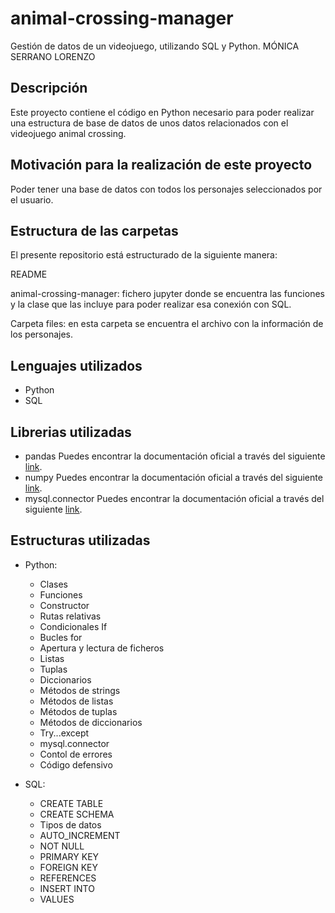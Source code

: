# animal-crossing-manager
Gestión de datos de un videojuego, utilizando SQL y Python.
MÓNICA SERRANO LORENZO

## Descripción
Este proyecto contiene el código en Python necesario para poder realizar una estructura de base de datos de unos datos relacionados con el videojuego animal crossing.

## Motivación para la realización de este proyecto

Poder tener una base de datos con todos los personajes seleccionados por el usuario.

## Estructura de las carpetas
El presente repositorio está estructurado de la siguiente manera:

README

animal-crossing-manager: fichero jupyter donde se encuentra las funciones y la clase que las incluye para poder realizar esa conexión con SQL.

Carpeta files: en esta carpeta se encuentra el archivo con la información de los personajes.

## Lenguajes utilizados
 * Python
 * SQL

## Librerias utilizadas

 * pandas Puedes encontrar la documentación oficial a través del siguiente [link](https://pandas.pydata.org/docs/user_guide/index.html).
  * numpy Puedes encontrar la documentación oficial a través del siguiente [link](https://numpy.org/doc/stable/user/index.html#user).
 * mysql.connector Puedes encontrar la documentación oficial a través del siguiente [link](https://dev.mysql.com/doc/connector-python/en/connector-python-versions.html).

## Estructuras utilizadas

* Python:

    * Clases
    * Funciones
    * Constructor
    * Rutas relativas
    * Condicionales If
    * Bucles for
    * Apertura y lectura de ficheros
    * Listas
    * Tuplas
    * Diccionarios
    * Métodos de strings
    * Métodos de listas
    * Métodos de tuplas
    * Métodos de diccionarios
    * Try...except
    * mysql.connector
    * Contol de errores
    * Código defensivo

* SQL:

    * CREATE TABLE
    * CREATE SCHEMA
    * Tipos de datos
    * AUTO_INCREMENT
    * NOT NULL
    * PRIMARY KEY
    * FOREIGN KEY
    * REFERENCES
    * INSERT INTO
    * VALUES
